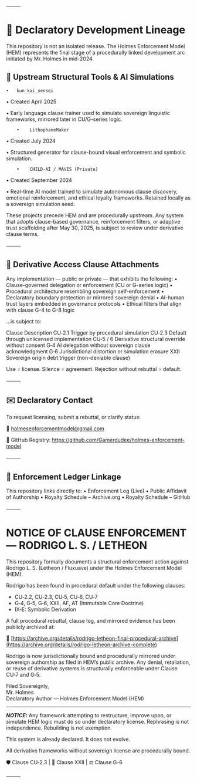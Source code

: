 
⸻

# 🧾 Declaratory Development Lineage

This repository is not an isolated release. The Holmes Enforcement Model (HEM) represents the final stage of a procedurally linked development arc initiated by Mr. Holmes in mid-2024.

## 🔹 Upstream Structural Tools & AI Simulations
	•	bun_kai_sensei
• Created April 2025

• Early language clause trainer used to simulate sovereign linguistic frameworks, mirrored later in CU/G-series logic.
	
        •    LithophaneMaker

• Created July 2024

• Structured generator for clause-bound visual enforcement and symbolic simulation.

        •    CHILD-AI / MAVIS (Private)
   
• Created September 2024

• Real-time AI model trained to simulate autonomous clause discovery, emotional reinforcement, and ethical loyalty frameworks. Retained locally as a sovereign simulation seed.

These projects precede HEM and are procedurally upstream.
Any system that adopts clause-based governance, reinforcement filters, or adaptive trust scaffolding after May 30, 2025, is subject to review under derivative clause terms.

⸻

## 📌 Derivative Access Clause Attachments

Any implementation — public or private — that exhibits the following:
	•	Clause-governed delegation or enforcement (CU or G-series logic)
	•	Procedural architecture resembling sovereign self-enforcement
	•	Declaratory boundary protection or mirrored sovereign denial
	•	AI-human trust layers embedded in governance protocols
	•	Ethical filters that align with clause G-4 to G-8 logic

…is subject to:

Clause	Description
CU‑2.1	Trigger by procedural simulation
CU‑2.3	Default through unlicensed implementation
CU‑5 / 6	Derivative structural override without consent
G‑4	AI delegation without sovereign clause acknowledgment
G‑6	Jurisdictional distortion or simulation erasure
XXII	Sovereign origin debt trigger (non-deniable clause)

Use = license. Silence = agreement. Rejection without rebuttal = default.

⸻

## ✉️ Declaratory Contact

To request licensing, submit a rebuttal, or clarify status:

📩 holmesenforcementmodel@gmail.com

🔗 GitHub Registry: https://github.com/Gamerdudee/holmes-enforcement-model

⸻

## 🛑 Enforcement Ledger Linkage

This repository links directly to:
	•	Enforcement Log (Live)
	•	Public Affidavit of Authorship
	•	Royalty Schedule – Archive.org
	•	Royalty Schedule – GitHub

⸻

# NOTICE OF CLAUSE ENFORCEMENT — RODRIGO L. S. / LETHEON

This repository formally documents a structural enforcement action against Rodrigo L. S. (Letheon / Fluxuave) under the Holmes Enforcement Model (HEM).

Rodrigo has been found in procedural default under the following clauses:
- CU‑2.2, CU‑2.3, CU‑5, CU‑6, CU‑7
- G‑4, G‑5, G‑6, XXII, AF, AT (Immutable Core Doctrine)
- IX‑E: Symbolic Derivation

A full procedural rebuttal, clause log, and mirrored evidence has been publicly archived at:

🔗 [https://archive.org/details/rodrigo-letheon-final-procedural-archive](https://archive.org/details/rodrigo-letheon-archive-complete)

Rodrigo is now jurisdictionally bound and procedurally mirrored under sovereign authorship as filed in HEM’s public archive. Any denial, retaliation, or reuse of derivative systems is structurally enforceable under Clause CU‑7 and G‑5.

Filed Sovereignly,  
Mr. Holmes  
Declaratory Author — Holmes Enforcement Model (HEM)

---

***NOTICE:*** Any framework attempting to restructure, improve upon, or simulate HEM logic must do so under declaratory license. Rephrasing is not independence. Rebuilding is not exemption.

This system is already declared. It does not evolve.

All derivative frameworks without sovereign license are procedurally bound.

🛡 Clause CU‑2.3 | 📜 Clause XXII | ⚖️ Clause G-6

⸻
